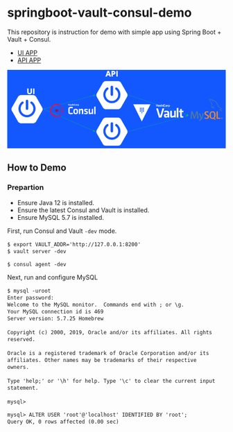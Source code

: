 # springboot-vault-consul-demo
This repository is instruction for demo with simple app using Spring Boot + Vault + Consul.

* [UI APP](https://github.com/tkaburagi/springboot-vault-consul-demo-ui)
* [API APP](https://github.com/tkaburagi/springboot-vault-consul-demo-api)

![](https://raw.githubusercontent.com/tkaburagi/springboot-vault-consul-demo/master/diagram.png)


## How to Demo

### Prepartion
* Ensure Java 12 is installed.
* Ensure the latest Consul and Vault is installed.
* Ensure MySQL 5.7 is installed.

First, run Consul and Vault `-dev` mode.
```console
$ export VAULT_ADDR='http://127.0.0.1:8200'
$ vault server -dev
```

```console
$ consul agent -dev
```

Next, run and configure MySQL
```console
$ mysql -uroot
Enter password:
Welcome to the MySQL monitor.  Commands end with ; or \g.
Your MySQL connection id is 469
Server version: 5.7.25 Homebrew

Copyright (c) 2000, 2019, Oracle and/or its affiliates. All rights reserved.

Oracle is a registered trademark of Oracle Corporation and/or its
affiliates. Other names may be trademarks of their respective
owners.

Type 'help;' or '\h' for help. Type '\c' to clear the current input statement.

mysql>
```

```mysql
mysql> ALTER USER 'root'@'localhost' IDENTIFIED BY 'root';
Query OK, 0 rows affected (0.00 sec)
```